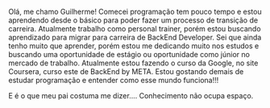Olá, me chamo Guilherme!
Comecei programação tem pouco tempo e estou aprendendo desde o básico para poder fazer um processo de transição de carreira.
Atualmente trabalho como personal trainer, porém estou buscando aprendizado para migrar para carreira de BackEnd Developer.
Sei que ainda tenho muito que aprender, porém estou me dedicando muito nos estudos e buscando uma oportunidade de estágio ou oportunidade como júnior no mercado de trabalho.
Atualmente estou fazendo o curso da Google, no site Coursera, curso este de BackEnd by META.
Estou gostando demais de estudar programação e entender como esse mundo funciona!!! 

E é o que meu pai costuma me dizer.... Conhecimento não ocupa espaço.



<!---
GuiHenrique02/GuiHenrique02 is a ✨ special ✨ repository because its `README.md` (this file) appears on your GitHub profile.
You can click the Preview link to take a look at your changes.
--->
